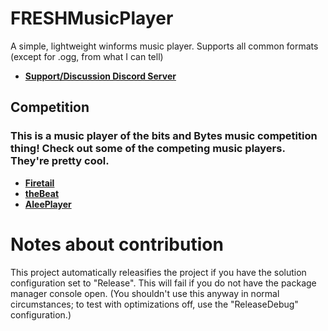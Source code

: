 # FRESHMusicPlayer
A simple, lightweight winforms music player.
Supports all common formats (except for .ogg, from what I can tell)
- [**Support/Discussion Discord Server**](https://discord.gg/mFGFT8K)
## Competition
### **This is a music player of the bits and Bytes music competition thing! Check out some of the competing music players. They're pretty cool.**
- [**Firetail**](https://github.com/projsh/firetail)
- [**theBeat**](https://github.com/vicr123/thebeat)
- [**AleePlayer**](https://github.com/aleeproductions/AleePlayer)
# Notes about contribution
This project automatically releasifies the project if you have the solution configuration set to "Release". This will fail if you do not have the package manager console open. 
(You shouldn't use this anyway in normal circumstances; to test with optimizations off, use the "ReleaseDebug" configuration.)
